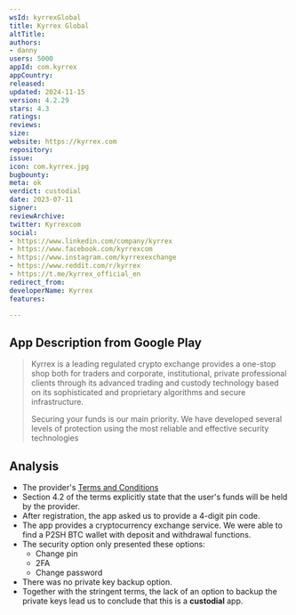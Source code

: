 ```yaml
---
wsId: kyrrexGlobal
title: Kyrrex Global
altTitle: 
authors:
- danny
users: 5000
appId: com.kyrrex
appCountry: 
released: 
updated: 2024-11-15
version: 4.2.29
stars: 4.3
ratings: 
reviews: 
size: 
website: https://kyrrex.com
repository: 
issue: 
icon: com.kyrrex.jpg
bugbounty: 
meta: ok
verdict: custodial
date: 2023-07-11
signer: 
reviewArchive: 
twitter: Kyrrexcom
social:
- https://www.linkedin.com/company/kyrrex
- https://www.facebook.com/kyrrexcom
- https://www.instagram.com/kyrrexexchange
- https://www.reddit.com/r/kyrrex
- https://t.me/kyrrex_official_en
redirect_from: 
developerName: Kyrrex
features: 

---
```


## App Description from Google Play

> Kyrrex is a leading regulated crypto exchange provides a one-stop shop both for traders and corporate, institutional, private professional clients through its advanced trading and custody technology based on its sophisticated and proprietary algorithms and secure infrastructure.
>
> Securing your funds is our main priority. We have developed several levels of protection using the most reliable and effective security technologies

## Analysis

- The provider's [Terms and Conditions](https://files.my.kyrrex.com/terms_of_business.pdf)
- Section 4.2 of the terms explicitly state that the user's funds will be held by the provider.
- After registration, the app asked us to provide a 4-digit pin code.
- The app provides a cryptocurrency exchange service. We were able to find a P2SH BTC wallet with deposit and withdrawal functions.
- The security option only presented these options:
  - Change pin
  - 2FA
  - Change password
- There was no private key backup option.
- Together with the stringent terms, the lack of an option to backup the private keys lead us to conclude that this is a **custodial** app.
